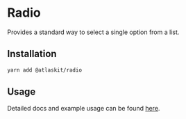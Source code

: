 # Radio

Provides a standard way to select a single option from a list.

## Installation

```sh
yarn add @atlaskit/radio
```

## Usage

Detailed docs and example usage can be found [here](https://atlaskit.atlassian.com/packages/core/radio).
